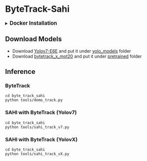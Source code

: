 # ByteTrack-Sahi
<details>

<summary>
<big><b>Docker Installation</b></big>
</summary>  

- Install
```js
  sudo docker-compose up --build

```

</details> 

## Download Models
- Download [Yolov7-E6E](https://github.com/WongKinYiu/yolov7/releases/download/v0.1/yolov7-e6e.pt) and put it under [yolo_models](https://github.com/danial880/ByteTrack-Sahi/tree/main/byte_track_sahi/yolo_models) folder
- Download [bytetrack_x_mot20](https://drive.google.com/file/d/1HX2_JpMOjOIj1Z9rJjoet9XNy_cCAs5U/view?usp=sharing) and put it under [pretrained](https://github.com/danial880/ByteTrack-Sahi/tree/main/byte_track_sahi/pretrained) folder

## Inference
### ByteTrack
```
cd byte_track_sahi
python tools/demo_track.py
```
### SAHI with ByteTrack (Yolov7)
```
cd byte_track_sahi
python tools/sahi_track_v7.py
```
### SAHI with ByteTrack (YolovX)
```
cd byte_track_sahi
python tools/sahi_track_vX.py 
```
